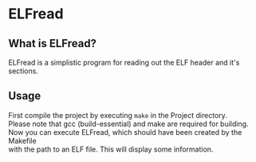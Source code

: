 # ELFread

## What is ELFread?

ELFread is a simplistic program for reading out the ELF header and it's sections.

## Usage

First compile the project by executing `make` in the Project directory.  
Please note that gcc (build-essential) and make are required for building.  
Now you can execute ELFread, which should have been created by the Makefile  
with the path to an ELF file. This will display some information.
